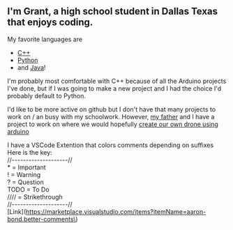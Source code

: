 ## I'm Grant, a high school student in Dallas Texas that enjoys coding.

My favorite languages are
*    [C++](https://github.com/grantlemons?tab=repositories&q=&type=&language=c%2B%2B&sort=)
*    [Python](https://github.com/grantlemons?tab=repositories&q=&type=&language=python&sort=)
*    and [Java](https://github.com/grantlemons?tab=repositories&q=&type=&language=java&sort=)!

I'm probably most comfortable with C++ because of all the Arduino projects I've done, but if I was going to make a new project and I had the choice I'd probably default to Python.

I'd like to be more active on github but I don't have that many projects to work on / an busy with my schoolwork.
However, [my father](https://github.com/brentlemons) and I have a project to work on where we would hopefully [create our own drone using arduino](https://github.com/brentlemons/drone-telemetry)

I have a VSCode Extention that colors comments depending on suffixes\
Here is the key:\
//--------------------//\
    * = Important\
    ! = Warning\
    ? = Question\
    TODO = To Do\
  //// = Strikethrough\
//--------------------//\
[Link](https://marketplace.visualstudio.com/items?itemName=aaron-bond.better-comments\)
